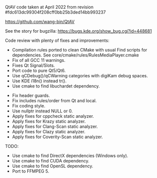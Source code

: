 QtAV code taken at April 2022 from revision #fdc613dc99304f208cff0bb25b3ded14bb993237

https://github.com/wang-bin/QtAV

See the story for bugzilla: https://bugs.kde.org/show_bug.cgi?id=448681

Code review with plenty of fixes and improvements:

- Compilation rules ported to clean CMake with usual Find scripts for dependencies.
  See core/cmake/rules/RulesMediaPlayer.cmake
- Fix of all GCC 11 warnings.
- Fixes Qt Signal/Slots.
- Port code to pure Qt5/Qt6.
- Use qCDebug()/qCWarning categories with digiKam debug spaces.
- Use KDE i18n() instead tr().
- Use cmake to find libuchardet dependency.
* Fix header guards.
* Fix includes rules/order from Qt and local.
* Fix coding style.
* Use nullptr instead NULL or 0.
* Apply fixes for cppcheck static analyzer.
* Apply fixes for Krazy static analyzer.
* Apply fixes for Clang-Scan static analyzer.
* Apply fixes for Clazy static analyzer.
* Apply fixes for Coverity-Scan static analyzer.

TODO:

- Use cmake to find DirectX dependencies (Windows only).
- Use cmake to find CUDA dependency.
- Use cmake to find OpenSL dependency.
- Port to FFMPEG 5.
